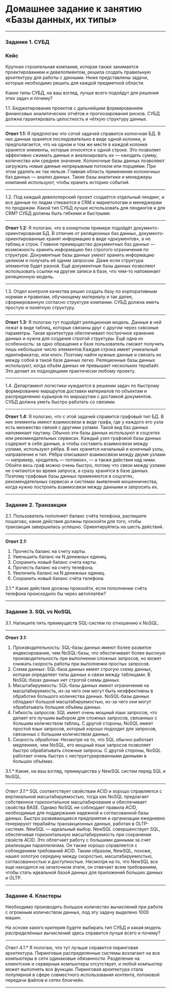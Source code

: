 # Домашнее задание к занятию «Базы данных, их типы»

---

### Задание 1. СУБД

### Кейс
Крупная строительная компания, которая также занимается проектированием и девелопментом, решила создать 
правильную архитектуру для работы с данными. Ниже представлены задачи, которые необходимо решить для
каждой предметной области. 

Какие типы СУБД, на ваш взгляд, лучше всего подойдут для решения этих задач и почему? 
 
1.1. Бюджетирование проектов с дальнейшим формированием финансовых аналитических отчётов и прогнозирования рисков.
СУБД должна гарантировать целостность и чёткую структуру данных.

------
**Ответ 1.1:** Я предплогаю что сэтой задачей справится колночная БД. В них данные хранятся последовательно в виде одной колонки, и предполагается, что на одном и том же месте в каждой колонке хранятся элементы, которые относятся к одной строке. Это позволяет эффективно сжимать данные и анализировать их — находить сумму, количество или среднее значение. Колоночные базы данных позволяют загружать новые данные непрерывным потоком или порциями. При этом удалять их так нельзя. Главная область применения колоночных баз данных — анализ данных. Такие базы аналитики и менеджеры компаний используют, чтобы хранить историю событий.

---
1.2. Под каждый девелоперский проект создаётся отдельный лендинг, и все данные по лидам стекаются в CRM к 
маркетологам и менеджерам по продажам. Какой тип СУБД лучше использовать для лендингов и для CRM? 
СУБД должны быть гибкими и быстрыми.

------
**Ответ 1.2:** Я пологаю, что в конкртном примере подойдёт документо-ориентированая БД. В отличие от реляционных баз данных, документо-ориентированные хранят информацию в виде «документов», а не таблиц и строк. Главное преимущество документных баз данных — возможность хранить информацию без строгого ограничения по структуре. Документные базы данных умеют хранить информацию целиком и получать её одним запросом. Даже если структура элементов будет разной. Ещё документные базы данных позволяют использовать ссылки на другие записи в базе, что чем-то напоминает реляционную модель.

---

1.3. Отдел контроля качества решил создать базу по корпоративным нормам и правилам, обучающему материалу 
и так далее, сформированную согласно структуре компании. СУБД должна иметь простую и понятную структуру.

------
**Ответ 1.3:** Я пологаю тут подойдёт реляционная модель. Данные в ней лежат в виде таблиц, которые связаны друг с другом через сквозные параметры. Такая архитектура обеспечивает построчное хранение данных и нужна для создания строгой структуры. Ещё одна их особенность: за одно обращение к базе пользователь сможет получить лишь небольшое число элементов.Каждая строка имеет уникальный идентификатор, или ключ. Поэтому найти нужные данные и связать их между собой в такой базе данных легко. Реляционные базы данных используют, когда объём данных не превышает нескольких терабайт. Это делает их подходящими практически любому проекту.

---
1.4. Департамент логистики нуждается в решении задач по быстрому формированию маршрутов доставки материалов 
по объектам и распределению курьеров по маршрутам с доставкой документов. СУБД должна уметь быстро работать
со связями.

------
**Ответ 1.4:** Я пологаю, что с этой задачей справится графовый тип БД. В них элементы имеют взаимосвязи в виде графа, где у каждого его узла есть множество связей с другими узлами. Такой вид баз данных напоминает паутину. Обычно эти базы данных используют в соцсетях или рекомендательных сервисах. Каждый узел графовой базы данных содержит в себе данные, а чтобы составить взаимосвязи между узлами, используют рёбра. В них хранятся начальный и конечный узлы, направление и тип. Рёбра описывают взаимосвязи между двумя узлами — например, «родитель — потомок», — а также действия над ними. Обойти весь граф можно очень быстро, потому что связи между узлами не считаются во время запроса, а сразу хранятся в базе данных. Поэтому графовые базы данных применяются в соцсетях, рекомендательных сервисах и системах выявления мошенничества, когда нужно построить взаимосвязи между данными и запросить их.

---

### Задание 2. Транзакции

2.1. Пользователь пополняет баланс счёта телефона, распишите пошагово, какие действия должны произойти для того, чтобы 
транзакция завершилась успешно. Ориентируйтесь на шесть действий.

------
**Ответ 2.1:**
1. Прочесть баланс на счету карты.
2. Уменьшить баланс на N денежных единиц.
3. Сохранить новый баланс счета карты.
4. Прочесть баланс на счету телефона.
5. Увеличить баланс на N денежных единиц.
6. Сохранить новый баланс счёта телефона.

2.1.* Какие действия должны произойти, если пополнение счёта телефона происходило бы через автоплатёж?

---

### Задание 3. SQL vs NoSQL

3.1. Напишите пять преимуществ SQL-систем по отношению к NoSQL. 

------

**Ответ 3.1:**
1. Производительность: SQL-базы данных имеют более развитое индексирование, чем NoSQL-базы, что обеспечивает более высокую производительность при выполнении сложных запросов, но может снижать скорость работы при выполнении простых запросов. 
2. Схема данных: SQL-база данных имеет строгую схему данных, которая определяет типы данных и связи между таблицами. В NoSQL-базах данных нет строгой схемы данных.
3. Масштабируемость: SQL-базы данных имеют ограничения на масштабируемость, из-за чего они могут быть неэффективны в обработке большого количества данных. NoSQL-базы данных обладают большой масштабируемостью, из-за чего они могут обрабатывать большие объёмы данных.
4. Гибкость запросов: SQL имеет очень мощный язык запросов, что делает его лучшим выбором для сложных запросов, связанных с большим количеством таблиц. С другой стороны, NoSQL имеет простой язык запросов, который хорошо подходит для запросов, связанных с большим количеством данных.
5. Скорость обработки: Несмотря на то, что SQL обычно работает медленнее, чем NoSQL, его мощный язык запросов позволяет быстро обрабатывать сложные запросы. С другой стороны, NoSQL работает очень быстро с неструктурированными данными в больших объёмах.


3.1.* Какие, на ваш взгляд, преимущества у NewSQL систем перед SQL и NoSQL.

------
**Ответ 3.1*:** SQL соответствует свойствам ACID и хорошо справляется с вертикальной масштабируемостью, тогда как NoSQL предлагает собственное горизонтальное масштабирование и обеспечивает свойства BASE. Однако NoSQL не соблюдает правила ACID, необходимые для поддержания надежной и согласованной базы данных. Быстро развивающиеся предприятия и организации ежедневно генерируют терабайты транзакционных данных, работая в OLTP-системе. NewSQL — идеальный выбор. NewSQL совершенствует SQL, обеспечивая горизонтальную масштабируемость при сохранении свойств ACID. Это облегчает работу с большими данными за счет реализации параллелизма. Он также хорошо справляется с соблюдением требований ACID. Таким образом, NewSQL, похоже, нашел золотую середину между скоростью, масштабируемостью, согласованностью и доступностью. Несмотря на то, что NewSQL все еще находится на зачаточном этапе, он отвечает всем требованиям, чтобы стать идеальной базой данных для приложений больших данных и OLTP.

---

### Задание 4. Кластеры

Необходимо производить большое количество вычислений при работе с огромным количеством данных, под эту задачу 
выделено 1000 машин. 

На основе какого критерия будете выбирать тип СУБД и какая модель *распределённых вычислений* 
здесь справится лучше всего и почему?

------
**Ответ 4.1*:** Я пологаю, что тут лучьше справится пиринговая архитектура. Пиринговые распределенные системы возлагают на все компьютеры в сети одинаковые обязанности. Разделение на клиентские и серверные компьютеры отсутствует, и любой компьютер может выполнять все функции. Пиринговая архитектура стала популярной в сфере совместного использования контента, потоковой передачи файлов и сетях блокчейн.

---

